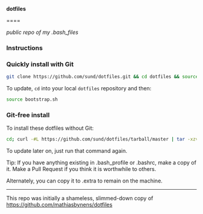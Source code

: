 **dotfiles**

====

_public repo of my .bash_files_

### Instructions

### Quickly install with Git

```bash
git clone https://github.com/sund/dotfiles.git && cd dotfiles && source bootstrap.sh
```

To update, `cd` into your local `dotfiles` repository and then:

```bash
source bootstrap.sh
```

### Git-free install

To install these dotfiles without Git:

```bash
cd; curl -#L https://github.com/sund/dotfiles/tarball/master | tar -xzv --strip-components 1 --exclude={README.md,bootstrap.sh}
```

To update later on, just run that command again.

Tip: If you have anything existing in .bash_profile or .bashrc, make a copy of it. Make a Pull Request if you think it is worthwhile to others.

Alternately, you can copy it to .extra to remain on the machine.

----

This repo was initially a shameless, slimmed-down copy of https://github.com/mathiasbynens/dotfiles

